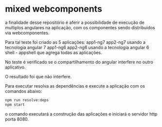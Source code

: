 # mixed webcomponents

a finalidade desse repositório é aferir a possibilidade de execução de multiplos angulares na aplicação, com os componentes sendo distribuidos via webcomponentes.

Para tal teste foi criado as 5 aplicações:
app1-ng7 app2-ng7 usando a tecnologia angular 7 
app1-ng6 app2-ng6 usando a tecnologia angular 6
shell - appshell que agrega todas as aplicações.


No teste é verificado se o compartilhamento do angular interfere no outro aplicativo.



O resultado foi que não interfere.

Para executar resolva as dependências e execute a aplicação com os comandos abaixo:

```bash
npm run resolve:deps
npm start
```


o comando executará a construção das aplicações e iniciará o servidor http porta 8080.
